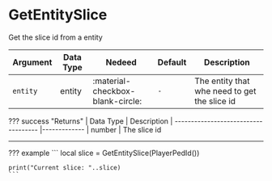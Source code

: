 # GetEntitySlice
Get the slice id from a entity

| Argument              | Data Type                            | Nedeed                    | Default         | Description
| ----------------------| ------------------------------------ | ------------------------- |-----------------|-------------
| `entity`                | entity | :material-checkbox-blank-circle: | `-` | The entity that whe need to get the slice id

??? success "Returns"
    | Data Type                            | Description
    | ------------------------------------ |-------------
    | number | The slice id

---
??? example
    ```
    local slice = GetEntitySlice(PlayerPedId())

    print("Current slice: "..slice)
    ```
